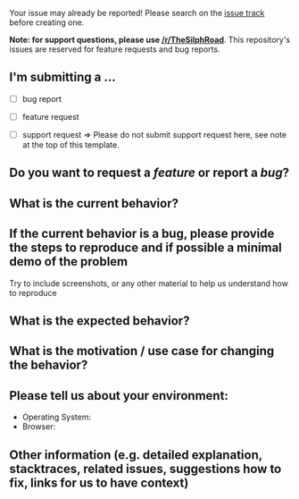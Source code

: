 Your issue may already be reported!
Please search on the [issue track](../) before creating one.  


**Note: for support questions, please use [/r/TheSilphRoad](https://reddit.com/r/thesilphroad)**. This repository's issues are reserved for feature requests and bug reports.

## I'm submitting a ...
  - [ ] bug report
  - [ ] feature request
  - [ ] support request => Please do not submit support request here, see note at the top of this template.


## **Do you want to request a *feature* or report a *bug*?**



## **What is the current behavior?**



## **If the current behavior is a bug, please provide the steps to reproduce and if possible a minimal demo of the problem**
Try to include screenshots, or any other material to help us understand how to reproduce



## **What is the expected behavior?**



## **What is the motivation / use case for changing the behavior?**



## **Please tell us about your environment:**

<!-- FILL IN ALL ANSWERS TO BETWEEN THE ":" and "<!--" -->

- Operating System:   <!-- Mobile or Desktop? What version, etc -->
- Browser:   <!-- BE SPECIFIC! Include the browser, version, and a list of any and all plugins/addons/extensions you have enabled -->


## **Other information** (e.g. detailed explanation, stacktraces, related issues, suggestions how to fix, links for us to have context)

